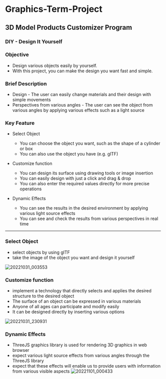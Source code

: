 # Graphics-Term-Project
  
## 3D Model Products Customizer Program

### DIY - Design It Yourself  
  
    
  
    
      
      
### Objective 
* Design various objects easily by yourself.
* With this project, you can make the design you want fast and simple.  


### Brief Description
* Design - The user can easily change materials and their design with simple movements
* Perspectives from various angles - The user can see the object from various angles by applying various effects such as a light source


### Key Feature
* Select Object
  * You can choose the object you want, such as the shape of a cylinder or box
  * You can also use the object you have (e.g. glTF)  

* Customize function
  * You can design its surface using drawing tools or image insertion
  * You can easily design with just a click and drag & drop
  * You can also enter the required values directly for more precise operations  
 
* Dynamic Effects
  * You can see the results in the desired environment by applying various light source effects
  * You can see and check the results from various perspectives in real time

-----------------------------------------------------------
### Select Object  
* select objects by using gITF
* take the image of the object you want and design it yourself  

![20221031_003553](https://user-images.githubusercontent.com/94350277/198887472-3374a369-0e04-443b-8c89-5d029b5818fa.png)

### Customize function
* implement a technology that directly selects and applies the desired structure to the desired object
* The surface of an object can be expressed in various materials
* Anyone of all ages can participate and modify easily 
* It can be designed directly by inserting various options 

![20221031_230931](https://user-images.githubusercontent.com/94350277/199027802-bf385ed0-7b5f-4fd8-83e5-be90703b6f51.png)

### Dynamic Effects
* ThreeJS graphics library is used for rendering 3D graphics in web browser
* expect various light source effects from various angles through the ThreeJS library
* expect that these effects will enable us to provide users with information from various visible aspects
![20221101_000433](https://user-images.githubusercontent.com/94350277/199040394-c988856d-c5ab-4c78-b789-a2f257ce9b9c.png)


